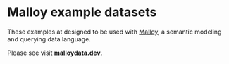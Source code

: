 # Malloy example datasets
These examples at designed to be used with [Malloy](http://www.malloydata.dev), a semantic modeling and querying data language. 

Please see visit **[malloydata.dev](http://www.malloydata.dev)**.
